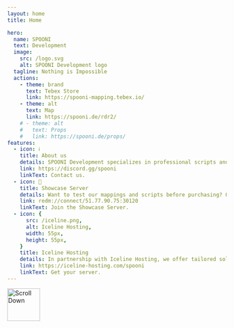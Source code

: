 ```yaml
---
layout: home
title: Home

hero: 
  name: SPOONI
  text: Development
  image:
    src: /logo.svg
    alt: SPOONI Development logo
  tagline: Nothing is Impossible
  actions:
    - theme: brand
      text: Tebex Store
      link: https://spooni-mapping.tebex.io/
    - theme: alt
      text: Map
      link: https://spooni.de/rdr2/
    # - theme: alt
    #   text: Props
    #   link: https://spooni.de/props/
features:
  - icon: ℹ️
    title: About us
    details: SPOONI Development specializes in professional scripts and mappings for RedM. With our experienced team, we create detailed maps, immersive gameplay experiences, and powerful scripts that take your roleplay to the next level. Whether it’s new buildings, interactive systems, or fully customized mechanics – we deliver quality with passion.
    link: https://discord.gg/spooni
    linkText: Contact us.
  - icon: 💫
    title: Showcase Server
    details: Want to test our mappings and scripts before purchasing? On our Showcase Server, you can explore all products in a real gameplay environment. Check out our detailed mappings, test scripts in action, and see the quality of our work for yourself. Join the server and experience Spooni Development firsthand!
    link: redm://connect/51.77.90.75:30120
    linkText: Join the Showcase Server.
  - icon: {  
      src: /iceline.png,  
      alt: Iceline Hosting, 
      width: 55px, 
      height: 55px,  
    }
    title: Iceline Hosting
    details: In partnership with Iceline Hosting, we offer tailored solutions for RedM servers. Whether you need a powerful server for your project or assistance with setup, we’ve got you covered. Our team handles the entire configuration, optimizes performance, and ensures your server runs smoothly from day one.
    link: https://iceline-hosting.com/spooni
    linkText: Get your server.
---
```


<div class="center-arrow">
  <a href="#sponsors" style="text-decoration: none;">
    <img src="/arrow.svg" alt="Scroll Down" style="width: 75px; height: 75px;" />
  </a>
</div>

<script setup>
import {
  VPTeamPage,
  VPTeamPageTitle,
  VPTeamMembers,
  VPTeamPageSection
} from 'vitepress/theme'

const sponsors = [
  {
    avatar: 'https://cdn.discordapp.com/icons/1317242352682663937/e821fa7ea65a8a9968d92f761a54142d.webp?size=128',
    name: 'FAT LADY',
    title: 'RDR2 Roleplay',
    links: [
        { icon: 'discord', link: 'https://discord.gg/fatlady' },
    ]
  },
  {
      avatar: 'https://cdn.discordapp.com/icons/1414965986364489801/82bbec9e232846b4d80f3579d7d83fe4.png?size=128&quality=lossless',
      name: 'Legends - RP',
      title: 'RDR2 Roleplay',
      links: [
          { icon: 'discord', link: 'https://discord.gg/Gu78WcGh7V' },
      ]
  },
  {
    avatar: 'https://cdn.discordapp.com/icons/921617122055049216/a_abd162f2c3887cf8264912c8c1803d78.webp?size=128',
    name: 'Syn County',
    title: 'RDR2 Roleplay',
    links: [
        { icon: 'discord', link: 'https://discord.gg/syncounty' },
    ]
  },
  {
    avatar: 'https://cdn.discordapp.com/icons/1070353246121623594/1c6f3b5fe4b80955a8d43824b057d820.webp?size=128',
    name: 'The Last Days',
    title: 'RDR2 Survial Roleplay',
    links: [
        { icon: 'discord', link: 'https://discord.gg/cdmf4E7DT6' },
    ]
  },
  {
    avatar: 'https://cdn.discordapp.com/icons/1153427642297614398/a_deec25fe81c88ac8d5cd8e58539da396.webp?size=128',
    name: 'American Dreams',
    title: 'RDR2 Roleplay',
    links: [
        { icon: 'discord', link: 'https://discord.gg/eck4zVn3Zm' },
    ]
  },
  {
    avatar: 'https://cdn.discordapp.com/icons/1262666167089369119/50a85eb02391cfc1f18a95c88d783a1d.png?size=128',
    name: 'Projekt Babylon',
    title: 'RDR2 Roleplay',
    links: [
        { icon: 'discord', link: 'https://discord.gg/At2xvpDtK7' },
    ]
  },
  {
    avatar: 'https://cdn.discordapp.com/icons/1143862512937336933/99dec736bccbd1b0902d8f613eec5075.png?size=128',
    name: 'Golden Plains',
    title: 'RDR2 Roleplay',
    links: [
        { icon: 'discord', link: 'https://discord.gg/tPHPT3fzev' },
    ]
  },
  {
    avatar: 'https://cdn.discordapp.com/icons/1225905970035822734/d0e66f327e828cd9195710c87028869b.webp?size=128',
    name: 'Gamblers Ghost',
    title: 'RDR2 Roleplay',
    links: [
        { icon: 'discord', link: 'https://discord.gg/TSzFmMVNWj' },
    ]
  },
  {
    avatar: 'https://cdn.discordapp.com/icons/939204524466393149/e84c689605cdfc7d3bf41b616539a836.png?size=128',
    name: 'Misty Mountain',
    title: 'RDR2 Roleplay',
    links: [
        { icon: 'discord', link: 'https://discord.gg/misty' },
    ]
  },
  {
      avatar: 'https://cdn.discordapp.com/icons/613827325225861130/d56c1f29da7ce059789f72d72b77c3cf.png?size=128&quality=lossless',
      name: 'La Hermandad Roleplay',
      title: 'RDR2 Roleplay',
      links: [
          { icon: 'discord', link: 'https://discord.gg/lahermandadrp' },
      ]
  },
]
</script>

<VPTeamPage id="sponsors">
  <VPTeamPageTitle>
    <template #title>Sponsored projects</template>
  </VPTeamPageTitle>
  <VPTeamMembers size="small" :members="sponsors" />
</VPTeamPage>